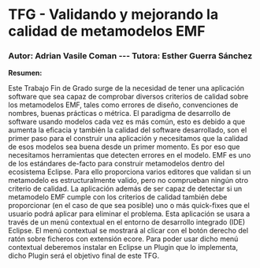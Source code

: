 # TFG - Validando y mejorando la calidad de metamodelos EMF 

### Autor: Adrian Vasile Coman --- Tutora: Esther Guerra Sánchez

**Resumen:**

Este Trabajo Fin de Grado surge de la necesidad de tener una aplicación software que sea capaz de comprobar diversos criterios de calidad sobre los metamodelos EMF, tales como errores de diseño, convenciones de nombres, buenas prácticas o métrica.
El paradigma de desarrollo de software usando modelos cada vez es más común, esto es debido a que aumenta la eficacia y también la calidad del software desarrollado, son el primer paso para el construir una aplicación y necesitamos que la calidad de esos modelos sea buena desde un primer momento. Es por eso que necesitamos herramientas que detecten errores en el modelo.
EMF es uno de los estándares de-facto para construir metamodelos dentro del ecosistema Eclipse. Para ello proporciona varios editores que validan si un metamodelo es estructuralmente valido, pero no comprueban ningún otro criterio de calidad.
La aplicación además de ser capaz de detectar si un metamodelo EMF cumple con los criterios de calidad también debe proporcionar (en el caso de que sea posible) uno o más quick-fixes que el usuario podrá aplicar para eliminar el problema.
Esta aplicación se usara a través de un menú contextual en el entorno de desarrollo integrado (IDE) Eclipse. El menú contextual se mostrará al clicar con el botón derecho del ratón sobre ficheros con extensión ecore.
Para poder usar dicho menú contextual deberemos instalar en Eclipse un Plugin que lo implementa, dicho Plugin será el objetivo final de este TFG.
